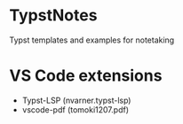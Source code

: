 # TypstNotes
Typst templates and examples for notetaking

# VS Code extensions
- Typst-LSP (nvarner.typst-lsp)
- vscode-pdf (tomoki1207.pdf)